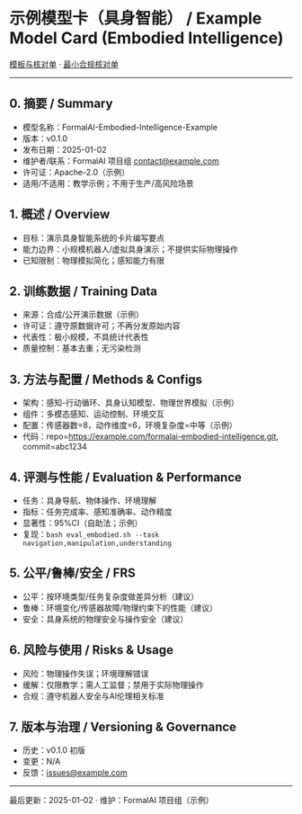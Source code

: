 # 示例模型卡（具身智能） / Example Model Card (Embodied Intelligence)

[模板与核对单](../../TEMPLATES_MODEL_CARD.md) · [最小合规核对单](../../STANDARDS_CHECKLISTS.md)

---

## 0. 摘要 / Summary

- 模型名称：FormalAI-Embodied-Intelligence-Example
- 版本：v0.1.0
- 发布日期：2025-01-02
- 维护者/联系：FormalAI 项目组 <contact@example.com>
- 许可证：Apache-2.0（示例）
- 适用/不适用：教学示例；不用于生产/高风险场景

## 1. 概述 / Overview

- 目标：演示具身智能系统的卡片编写要点
- 能力边界：小规模机器人/虚拟具身演示；不提供实际物理操作
- 已知限制：物理模拟简化；感知能力有限

## 2. 训练数据 / Training Data

- 来源：合成/公开演示数据（示例）
- 许可证：遵守原数据许可；不再分发原始内容
- 代表性：极小规模，不具统计代表性
- 质量控制：基本去重；无污染检测

## 3. 方法与配置 / Methods & Configs

- 架构：感知-行动循环、具身认知模型、物理世界模拟（示例）
- 组件：多模态感知、运动控制、环境交互
- 配置：传感器数=8，动作维度=6，环境复杂度=中等（示例）
- 代码：repo=<https://example.com/formalai-embodied-intelligence.git>, commit=abc1234

## 4. 评测与性能 / Evaluation & Performance

- 任务：具身导航、物体操作、环境理解
- 指标：任务完成率、感知准确率、动作精度
- 显著性：95%CI（自助法；示例）
- 复现：`bash eval_embodied.sh --task navigation,manipulation,understanding`

## 5. 公平/鲁棒/安全 / FRS

- 公平：按环境类型/任务复杂度做差异分析（建议）
- 鲁棒：环境变化/传感器故障/物理约束下的性能（建议）
- 安全：具身系统的物理安全与操作安全（建议）

## 6. 风险与使用 / Risks & Usage

- 风险：物理操作失误；环境理解错误
- 缓解：仅限教学；需人工监督；禁用于实际物理操作
- 合规：遵守机器人安全与AI伦理相关标准

## 7. 版本与治理 / Versioning & Governance

- 历史：v0.1.0 初版
- 变更：N/A
- 反馈：<issues@example.com>

---

最后更新：2025-01-02  · 维护：FormalAI 项目组（示例）

